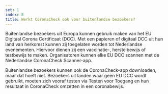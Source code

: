 ```yaml
---
set: 1
index: 8
title: Werkt CoronaCheck ook voor buitenlandse bezoekers?
---
```

Buitenlandse bezoekers uit Europa kunnen gebruik maken van het EU Digitaal Corona Certificaat (DCC). Met een papieren of digitaal DCC uit hun land van herkomst kunnen zij toegelaten worden tot Nederlandse evenementen. Hiervoor dienen zij een vaccinatie-, herstelbewijs of testbewijs te maken. Organisatoren kunnen elke EU DCC scannen met de Nederlandse CoronaCheck Scanner-app. 

Buitenlandse bezoekers kunnen ook de CoronaCheck-app downloaden, maar dat hoeft niet. Bezoekers uit landen waar geen EU DCC wordt gebruikt, moeten zich vooraf testen via Testen voor Toegang en hun resultaat in CoronaCheck omzetten in een coronabewijs.
